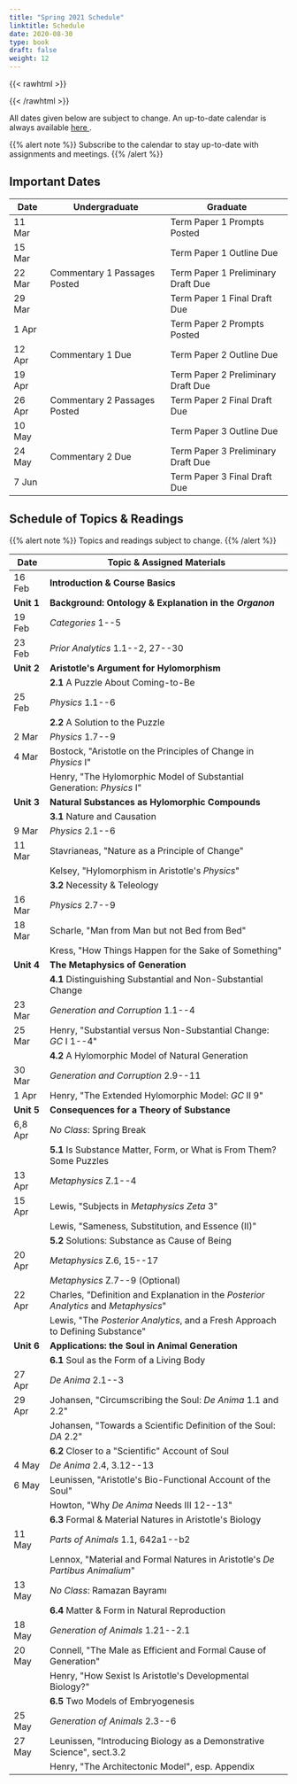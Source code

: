 ```yaml
---
title: "Spring 2021 Schedule"
linktitle: Schedule
date: 2020-08-30
type: book
draft: false
weight: 12
---
```


{{< rawhtml >}}
<style>
  a:active,
  a:focus,
  a:hover {
    color: #9b9b9b;
    /* color: #ffdbdc; */
  }
</style>
{{< /rawhtml >}}

All dates given below are subject to change. An up-to-date calendar is always available <a href="https://calendar.google.com/calendar/u/0?cid=Y19vODU4bm1mZzM1Ym1oMzh2NDFhbnQ4cmxyZ0Bncm91cC5jYWxlbmRhci5nb29nbGUuY29t" target="_blank">here <i class="fas fa-external-link-alt"></i></a>. 

{{% alert note %}}
Subscribe to the calendar to stay up-to-date with assignments and meetings.
{{% /alert %}}


## Important Dates

| Date   | Undergraduate                | Graduate                           |
|--------|------------------------------|------------------------------------|
| 11 Mar |                              | Term Paper 1 Prompts Posted        |
| 15 Mar |                              | Term Paper 1 Outline Due           |
| 22 Mar | Commentary 1 Passages Posted | Term Paper 1 Preliminary Draft Due |
| 29 Mar |                              | Term Paper 1 Final Draft Due       |
| 1 Apr  |                              | Term Paper 2 Prompts Posted        |
| 12 Apr | Commentary 1 Due             | Term Paper 2 Outline Due           |
| 19 Apr |                              | Term Paper 2 Preliminary Draft Due |
| 26 Apr | Commentary 2 Passages Posted | Term Paper 2 Final Draft Due       |
| 10 May |                              | Term Paper 3 Outline Due           |
| 24 May | Commentary 2 Due             | Term Paper 3 Preliminary Draft Due |
| 7 Jun  |                              | Term Paper 3 Final Draft Due       |

## Schedule of Topics & Readings

{{% alert note %}}
Topics and readings subject to change.
{{% /alert %}}

| Date       | Topic & Assigned Materials                                                                                           |
|------------|----------------------------------------------------------------------------------------------------------------------|
| 16 Feb     | **Introduction & Course Basics**                                                                                     |
| **Unit 1** | **Background: Ontology & Explanation in the _Organon_**                                                              |
| 19 Feb     | <i class="fa fa-book-open"></i> _Categories_ 1--5                                                                    |
| 23 Feb     | <i class="fa fa-book-open"></i> _Prior Analytics_ 1.1--2, 27--30                                                     |
| **Unit 2** | **Aristotle's Argument for Hylomorphism**                                                                            |
|            | **2.1** A Puzzle About Coming-to-Be                                                                                  |
| 25 Feb     | <i class="fa fa-book-open"></i> _Physics_ 1.1--6                                                                     |
|            | **2.2** A Solution to the Puzzle                                                                                     |
| 2 Mar      | <i class="fa fa-book-open"></i> _Physics_ 1.7--9                                                                     |
| 4 Mar      | <i class="fa fa-book-open"></i> Bostock, "Aristotle on the Principles of Change in _Physics_ I"                      |
|            | <i class="fa fa-book-open"></i> Henry, "The Hylomorphic Model of Substantial Generation: _Physics_ I"                |
| **Unit 3** | **Natural Substances as Hylomorphic Compounds**                                                                      |
|            | **3.1** Nature and Causation                                                                                         |
| 9 Mar      | <i class="fa fa-book-open"></i> _Physics_ 2.1--6                                                                     |
| 11 Mar     | <i class="fa fa-book-open"></i> Stavrianeas, "Nature as a Principle of Change"                                       |
|            | <i class="fa fa-book-open"></i> Kelsey, "Hylomorphism in Aristotle's _Physics_"                                      |
|            | **3.2** Necessity & Teleology                                                                                        |
| 16 Mar     | <i class="fa fa-book-open"></i> _Physics_ 2.7--9                                                                     |
| 18 Mar     | <i class="fa fa-book-open"></i> Scharle, "Man from Man but not Bed from Bed"                                         |
|            | <i class="fa fa-book-open"></i> Kress, "How Things Happen for the Sake of Something"                                 |
| **Unit 4** | **The Metaphysics of Generation**                                                                                    |
|            | **4.1** Distinguishing Substantial and Non-Substantial Change                                                        |
| 23 Mar     | <i class="fa fa-book-open"></i> _Generation and Corruption_ 1.1--4                                                   |
| 25 Mar     | <i class="fa fa-book-open"></i> Henry, "Substantial versus Non-Substantial Change: _GC_ I 1--4"                      |
|            | **4.2** A Hylomorphic Model of Natural Generation                                                                    |
| 30 Mar     | <i class="fa fa-book-open"></i> _Generation and Corruption_ 2.9--11                                                  |
| 1 Apr      | <i class="fa fa-book-open"></i>  Henry, "The Extended Hylomorphic Model: _GC_ II 9"                                  |
| **Unit 5** | **Consequences for a Theory of Substance**                                                                           |
| 6,8 Apr    | _No Class_: Spring Break                                                                                             |
|            | **5.1** Is Substance Matter, Form, or What is From Them? Some Puzzles                                                |
| 13 Apr     | <i class="fa fa-book-open"></i> _Metaphysics_ Z.1--4                                                                 |
| 15 Apr     | <i class="fa fa-book-open"></i> Lewis, "Subjects in _Metaphysics Zeta_ 3"                                            |
|            | <i class="fa fa-book-open"></i> Lewis, "Sameness, Substitution, and Essence (II)"                                    |
|            | **5.2** Solutions: Substance as Cause of Being                                                                       |
| 20 Apr     | <i class="fa fa-book-open"></i> _Metaphysics_ Z.6, 15--17                                                            |
|            | <i class="fa fa-book-open"></i> _Metaphysics_ Z.7--9 (Optional)                                                      |
| 22 Apr     | <i class="fa fa-book-open"></i> Charles, "Definition and Explanation in the _Posterior Analytics_ and _Metaphysics_" |
|            | <i class="fa fa-book-open"></i> Lewis, "The _Posterior Analytics_, and a Fresh Approach to Defining Substance"       |
| **Unit 6** | **Applications: the Soul in Animal Generation**                                                                      |
|            | **6.1** Soul as the Form of a Living Body                                                                            |
| 27 Apr     | <i class="fa fa-book-open"></i> _De Anima_ 2.1--3                                                                    |
| 29 Apr     | <i class="fa fa-book-open"></i> Johansen, "Circumscribing the Soul: _De Anima_ 1.1 and 2.2"                          |
|            | <i class="fa fa-book-open"></i> Johansen, "Towards a Scientific Definition of the Soul: _DA_ 2.2"                    |
|            | **6.2** Closer to a "Scientific" Account of Soul                                                                     |
| 4 May      | <i class="fa fa-book-open"></i> _De Anima_ 2.4, 3.12--13                                                             |
| 6 May      | <i class="fa fa-book-open"></i> Leunissen, "Aristotle's Bio-Functional Account of the Soul"                          |
|            | <i class="fa fa-book-open"></i> Howton, "Why _De Anima_ Needs III 12--13"                                            |
|            | **6.3** Formal & Material Natures in Aristotle's Biology                                                             |
| 11 May     | <i class="fa fa-book-open"></i> _Parts of Animals_ 1.1, 642a1--b2                                                    |
|            | <i class="fa fa-book-open"></i> Lennox, "Material and Formal Natures in Aristotle's _De Partibus Animalium_"         |
| 13 May     | _No Class_: Ramazan Bayramı                                                                                           |
|            | **6.4** Matter & Form in Natural Reproduction                                                                        |
| 18 May     | <i class="fa fa-book-open"></i> _Generation of Animals_ 1.21--2.1                                                    |
| 20 May     | <i class="fa fa-book-open"></i> Connell, "The Male as Efficient and Formal Cause of Generation"                      |
|            | <i class="fa fa-book-open"></i> Henry, "How Sexist Is Aristotle's Developmental Biology?"                            |
|            | **6.5** Two Models of Embryogenesis                                                                                  |
| 25 May     | <i class="fa fa-book-open"></i> _Generation of Animals_ 2.3--6                                                       |
| 27 May     | <i class="fa fa-book-open"></i> Leunissen, "Introducing Biology as a Demonstrative Science", sect.3.2                |
|            | <i class="fa fa-book-open"></i> Henry, "The Architectonic Model", esp. Appendix                                      |
